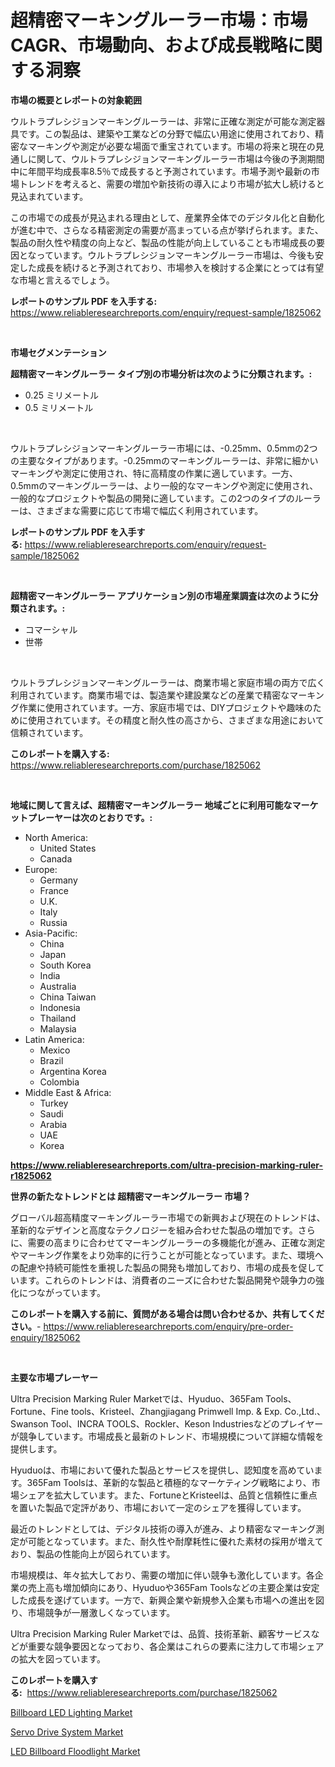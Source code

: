 <p><h1>超精密マーキングルーラー市場：市場CAGR、市場動向、および成長戦略に関する洞察</h1></p><p><strong>市場の概要とレポートの対象範囲</strong></p>
<p><p>ウルトラプレシジョンマーキングルーラーは、非常に正確な測定が可能な測定器具です。この製品は、建築や工業などの分野で幅広い用途に使用されており、精密なマーキングや測定が必要な場面で重宝されています。市場の将来と現在の見通しに関して、ウルトラプレシジョンマーキングルーラー市場は今後の予測期間中に年間平均成長率8.5％で成長すると予測されています。市場予測や最新の市場トレンドを考えると、需要の増加や新技術の導入により市場が拡大し続けると見込まれています。</p><p>この市場での成長が見込まれる理由として、産業界全体でのデジタル化と自動化が進む中で、さらなる精密測定の需要が高まっている点が挙げられます。また、製品の耐久性や精度の向上など、製品の性能が向上していることも市場成長の要因となっています。ウルトラプレシジョンマーキングルーラー市場は、今後も安定した成長を続けると予測されており、市場参入を検討する企業にとっては有望な市場と言えるでしょう。</p></p>
<p><strong>レポートのサンプル PDF を入手する:</strong> <a href="https://www.reliableresearchreports.com/enquiry/request-sample/1825062">https://www.reliableresearchreports.com/enquiry/request-sample/1825062</a></p>
<p>&nbsp;</p>
<p><strong>市場セグメンテーション</strong></p>
<p><strong>超精密マーキングルーラー タイプ別の市場分析は次のように分類されます。:</strong></p>
<p><ul><li>0.25 ミリメートル</li><li>0.5 ミリメートル</li></ul></p>
<p>&nbsp;</p>
<p><p>ウルトラプレシジョンマーキングルーラー市場には、-0.25mm、0.5mmの2つの主要なタイプがあります。-0.25mmのマーキングルーラーは、非常に細かいマーキングや測定に使用され、特に高精度の作業に適しています。一方、0.5mmのマーキングルーラーは、より一般的なマーキングや測定に使用され、一般的なプロジェクトや製品の開発に適しています。この2つのタイプのルーラーは、さまざまな需要に応じて市場で幅広く利用されています。</p></p>
<p><strong>レポートのサンプル PDF を入手する:</strong>&nbsp;<a href="https://www.reliableresearchreports.com/enquiry/request-sample/1825062">https://www.reliableresearchreports.com/enquiry/request-sample/1825062</a></p>
<p>&nbsp;</p>
<p><strong> 超精密マーキングルーラー アプリケーション別の市場産業調査は次のように分類されます。:</strong></p>
<p><ul><li>コマーシャル</li><li>世帯</li></ul></p>
<p>&nbsp;</p>
<p><p>ウルトラプレシジョンマーキングルーラーは、商業市場と家庭市場の両方で広く利用されています。商業市場では、製造業や建設業などの産業で精密なマーキング作業に使用されています。一方、家庭市場では、DIYプロジェクトや趣味のために使用されています。その精度と耐久性の高さから、さまざまな用途において信頼されています。</p></p>
<p><strong>このレポートを購入する:</strong>&nbsp; <a href="https://www.reliableresearchreports.com/purchase/1825062">https://www.reliableresearchreports.com/purchase/1825062</a></p>
<p>&nbsp;</p>
<p><strong>地域に関して言えば、超精密マーキングルーラー 地域ごとに利用可能なマーケットプレーヤーは次のとおりです。:</strong></p>
<p><ul>
    <li>
        North America:
        <ul>
            <li>United States</li>
            <li>Canada</li>
        </ul>
    </li>
    <li>
        Europe:
        <ul>
            <li>Germany</li>
            <li>France</li>
            <li>U.K.</li>
            <li>Italy</li>
            <li>Russia</li>
        </ul>
    </li>
    <li>
        Asia-Pacific:
        <ul>
            <li>China</li>
            <li>Japan</li>
            <li>South Korea</li>
            <li>India</li>
            <li>Australia</li>
            <li>China Taiwan</li>
            <li>Indonesia</li>
            <li>Thailand</li>
            <li>Malaysia</li>
        </ul>
    </li>
    <li>
        Latin America:
        <ul>
            <li>Mexico</li>
            <li>Brazil</li>
            <li>Argentina Korea</li>
            <li>Colombia</li>
        </ul>
    </li>
    <li>
        Middle East & Africa:
        <ul>
            <li>Turkey</li>
            <li>Saudi</li>
            <li>Arabia</li>
            <li>UAE</li>
            <li>Korea</li>
        </ul>
    </li>
    </ul></p>
<p><strong><a href="https://www.reliableresearchreports.com/ultra-precision-marking-ruler-r1825062">https://www.reliableresearchreports.com/ultra-precision-marking-ruler-r1825062</a></strong>&nbsp;</p>
<p><strong>世界の新たなトレンドとは 超精密マーキングルーラー 市場？</strong></p>
<p><p>グローバル超高精度マーキングルーラー市場での新興および現在のトレンドは、革新的なデザインと高度なテクノロジーを組み合わせた製品の増加です。さらに、需要の高まりに合わせてマーキングルーラーの多機能化が進み、正確な測定やマーキング作業をより効率的に行うことが可能となっています。また、環境への配慮や持続可能性を重視した製品の開発も増加しており、市場の成長を促しています。これらのトレンドは、消費者のニーズに合わせた製品開発や競争力の強化につながっています。</p></p>
<p><strong>このレポートを購入する前に、質問がある場合は問い合わせるか、共有してください。</strong>- <a href="https://www.reliableresearchreports.com/enquiry/pre-order-enquiry/1825062">https://www.reliableresearchreports.com/enquiry/pre-order-enquiry/1825062</a></p>
<p>&nbsp;</p>
<p><strong>主要な市場プレーヤー</strong></p>
<p><p>Ultra Precision Marking Ruler Marketでは、Hyuduo、365Fam Tools、Fortune、Fine tools、Kristeel、Zhangjiagang Primwell Imp. & Exp. Co.,Ltd.、Swanson Tool、INCRA TOOLS、Rockler、Keson Industriesなどのプレイヤーが競争しています。市場成長と最新のトレンド、市場規模について詳細な情報を提供します。</p><p>Hyuduoは、市場において優れた製品とサービスを提供し、認知度を高めています。365Fam Toolsは、革新的な製品と積極的なマーケティング戦略により、市場シェアを拡大しています。また、FortuneとKristeelは、品質と信頼性に重点を置いた製品で定評があり、市場において一定のシェアを獲得しています。</p><p>最近のトレンドとしては、デジタル技術の導入が進み、より精密なマーキング測定が可能となっています。また、耐久性や耐摩耗性に優れた素材の採用が増えており、製品の性能向上が図られています。</p><p>市場規模は、年々拡大しており、需要の増加に伴い競争も激化しています。各企業の売上高も増加傾向にあり、Hyuduoや365Fam Toolsなどの主要企業は安定した成長を遂げています。一方で、新興企業や新規参入企業も市場への進出を図り、市場競争が一層激しくなっています。</p><p>Ultra Precision Marking Ruler Marketでは、品質、技術革新、顧客サービスなどが重要な競争要因となっており、各企業はこれらの要素に注力して市場シェアの拡大を図っています。</p></p>
<p><strong>このレポートを購入する:</strong>&nbsp;&nbsp;<a href="https://www.reliableresearchreports.com/purchase/1825062">https://www.reliableresearchreports.com/purchase/1825062</a></p>
<p><p><a href="https://www.linkedin.com/pulse/billboard-led-lighting-market-key-successful-business-strategy-qjlue?trackingId=ITy7bkI07f1W01vRZwRXqA%3D%3D">Billboard LED Lighting Market</a></p><p><a href="https://www.linkedin.com/pulse/decoding-servo-drive-system-market-metrics-share-trends-growth-c4boc?trackingId=5K%2BJ%2FOm1oHeNjMRz0ccZ6Q%3D%3D">Servo Drive System Market</a></p><p><a href="https://www.linkedin.com/pulse/led-billboard-floodlight-market-size-trends-complete-industry-7kije?trackingId=WQB4jm1ETe8KP%2F8Kp9Sw8w%3D%3D">LED Billboard Floodlight Market</a></p></p>